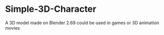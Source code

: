 # Simple-3D-Character
A 3D model made on Blender 2.69 could be used in games or 3D animation movies
